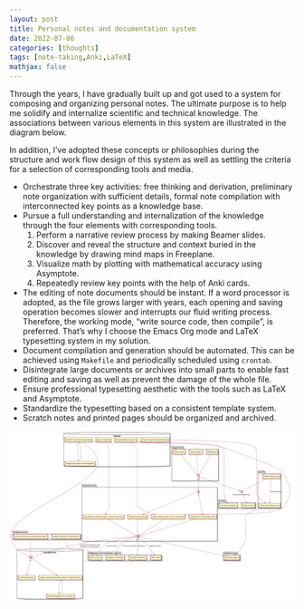 ```yaml
---
layout: post
title: Personal notes and documentation system
date: 2022-07-06
categories: [thoughts]
tags: [note-taking,Anki,LaTeX]
mathjax: false
---
```


Through the years, I have gradually built up and got used to a system for composing and organizing personal notes. The ultimate purpose is to help me solidify and internalize scientific and technical knowledge. The associations between various elements in this system are illustrated in the diagram below.

In addition, I&rsquo;ve adopted these concepts or philosophies during the structure and work flow design of this system as well as settling the criteria for a selection of corresponding tools and media.

-   Orchestrate three key activities: free thinking and derivation, preliminary note organization with sufficient details, formal note compilation with interconnected key points as a knowledge base.
-   Pursue a full understanding and internalization of the knowledge through the four elements with corresponding tools.
    1.  Perform a narrative review process by making Beamer slides.
    2.  Discover and reveal the structure and context buried in the knowledge by drawing mind maps in Freeplane.
    3.  Visualize math by plotting with mathematical accuracy using Asymptote.
    4.  Repeatedly review key points with the help of Anki cards.
-   The editing of note documents should be instant. If a word processor is adopted, as the file grows larger with years, each opening and saving operation becomes slower and interrupts our fluid writing process. Therefore, the working mode, &ldquo;write source code, then compile&rdquo;, is preferred. That&rsquo;s why I choose the Emacs Org mode and LaTeX typesetting system in my solution.
-   Document compilation and generation should be automated. This can be achieved using `Makefile` and periodically scheduled using `crontab`.
-   Disintegrate large documents or archives into small parts to enable fast editing and saving as well as prevent the damage of the whole file.
-   Ensure professional typesetting aesthetic with the tools such as LaTeX and Asymptote.
-   Standardize the typesetting based on a consistent template system.
-   Scratch notes and printed pages should be organized and archived.

<p align="center"><a href="/figures/2022-07-04-notes-and-documentation-system.png"><img src="/figures/2022-07-04-notes-and-documentation-system.png" alt="" /></a></p>
